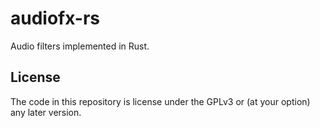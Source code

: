 # audiofx-rs

Audio filters implemented in Rust.

## License

The code in this repository is license under the GPLv3 or
(at your option) any later version.
